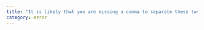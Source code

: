 ```yaml
---
title: "It is likely that you are missing a comma to separate these two template expressions. They form a tagged template expression which cannot be invoked."
category: error
---
```

